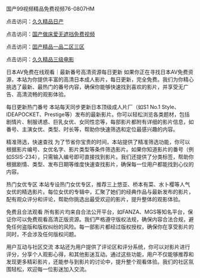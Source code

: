 国产99视频精品免费视频76-0807HM

点击访问：<a href="https://heiliaozj3tjd.pages.dev">久久精品日产</a>

点击访问：<a href="https://heiliaowzu4ur.pages.dev">国产做床爱无遮挡免费视频</a>

点击访问：<a href="https://heiliaoxwd5i8.pages.dev">囯产精品一品二区三区</a>

点击访问：<a href="https://heiliaoe8ajia.pages.dev">久久精品三级电影</a>

日本AV免费在线观看｜最新番号高清资源每日更新
如果你正在寻找日本AV免费资源，本站为你提供丰富的高清日本成人影片，每日更新，完全免费。我们为你精心挑选了最新、最热门的番号内容，确保你能够快速找到喜欢的影片，并享受无广告、高清流畅的观影体验。

每日更新热门番号
本站每天同步更新日本顶级成人片厂（如S1 No.1 Style、IDEAPOCKET、Prestige等）发布的最新影片。你可以轻松浏览各类题材，包括剧情片、制服诱惑、巨乳女优、女同性恋等，每部影片都附有详细的影片信息，如番号、主演女优、类型、时长等，帮助你快速筛选和定位最感兴趣的内容。

精准筛选，快速查找
为了节省你宝贵的时间，本站提供了精准筛选功能，你可以根据影片编号、女优名字、影片类型等条件筛选影片。如果你知道影片的番号（例如SSIS-234），只需输入编号即可直接找到影片。我们还提供了分类标签，帮助你根据剧情、类型、发布日期等维度快速查找影片，确保每一位用户都能找到心仪的内容。

热门女优专区
本站专设热门女优专区，推荐三上悠亚、桥本有菜、水卜樱等人气女优的精选影片。每位女优的专辑中，汇聚了她们的经典作品与最新发布的影片，配有观众评分和评论，帮助你挑选出最受欢迎的影片，提升整体的观影体验。

免费且合法观看
所有影片均来自合法公开平台，如FANZA、MGS等知名平台，保证你可以免费观看高清正版资源。我们严格遵守版权法规，确保内容合法合规，避免任何盗版和版权纠纷的风险。每一部影片都经过版权授权，确保你在享受影片的同时，不会涉及任何版权问题。

用户互动与社区交流
本站还为用户提供了评论区和评分系统，你可以对影片进行评分，分享个人观影心得，和其他影迷互动。通过这些功能，用户不仅能够推荐和发现更多精彩影片，还能参与到影片的讨论中，提升整个观看体验。我们的社区氛围轻松，欢迎每一位影迷加入交流。


<span style="display:none;">[Canonical link](https://github.com/syx143/5656 ）</span>
